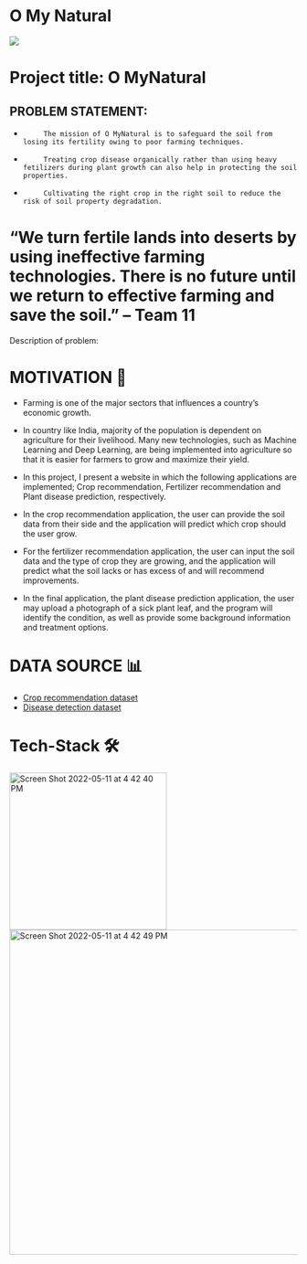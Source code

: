 # O My Natural
<img src = "https://www.nasa.gov/sites/default/files/thumbnails/image/crops_imageb_v2_opt1.gif"/>

# Project title: O MyNatural

## PROBLEM STATEMENT:
-          The mission of O MyNatural is to safeguard the soil from losing its fertility owing to poor farming techniques. 

-          Treating crop disease organically rather than using heavy fetilizers during plant growth can also help in protecting the soil properties.

-          Cultivating the right crop in the right soil to reduce the risk of soil property degradation. 

# “We turn fertile lands into deserts by using ineffective farming technologies. There is no future until we return to effective farming and save the soil.” – Team 11
  
Description of problem: 




# MOTIVATION 💪

* Farming is one of the major sectors that influences a country’s economic growth.

* In country like India, majority of the population is dependent on agriculture for their livelihood. Many new technologies, such as Machine Learning and Deep Learning, are being implemented into agriculture so that it is easier for farmers to grow and maximize their yield.

* In this project, I present a website in which the following applications are implemented; Crop recommendation, Fertilizer recommendation and Plant disease prediction, respectively.

* In the crop recommendation application, the user can provide the soil data from their side and the application will predict which crop should the user grow.

* For the fertilizer recommendation application, the user can input the soil data and the type of crop they are growing, and the application will predict what the soil lacks or has excess of and will recommend improvements.

* In the final application, the plant disease prediction application, the user may upload a photograph of a sick plant leaf, and the program will identify the condition, as well as provide some background information and treatment options.


# DATA SOURCE 📊
* [Crop recommendation dataset](https://www.kaggle.com/datasets/vipoooool/new-plant-diseases-dataset) 
* [Disease detection dataset](https://www.kaggle.com/datasets/vipoooool/new-plant-diseases-dataset) 

# Tech-Stack 🛠
<img width="275" alt="Screen Shot 2022-05-11 at 4 42 40 PM" src="https://user-images.githubusercontent.com/27505090/167964882-36b092c3-f586-4641-81bc-feef1d0ad542.png">
<img width="569" alt="Screen Shot 2022-05-11 at 4 42 49 PM" src="https://user-images.githubusercontent.com/27505090/167964869-fcc1da4b-30c3-4fad-bb79-c61df5dd6d78.png">


